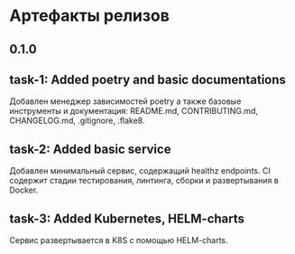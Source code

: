 # Артефакты релизов
## 0.1.0

## task-1: Added poetry and basic documentations
Добавлен менеджер зависимостей poetry а также базовые инструменты и документация: README.md, CONTRIBUTING.md, CHANGELOG.md, .gitignore, .flake8.

## task-2: Added basic service
Добавлен минимальный сервис, содержащий healthz endpoints. 
CI содержит стадии тестирования, линтинга, сборки и развертывания в Docker.

## task-3: Added Kubernetes, HELM-charts
Сервис развертывается в K8S с помощью HELM-charts.